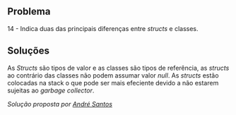 ## Problema

14 - Indica duas das principais diferenças entre _structs_ e classes.

## Soluções

As _Structs_ são tipos de valor e as classes são tipos de referência, as _structs_
ao contrário das classes não podem assumar valor _null_. As _structs_ estão 
colocadas na stack o que pode ser mais efeciente devido a não estarem sujeitas 
ao _garbage collector_.

*Solução proposta por [André Santos](https://github.com/Snigy24)*